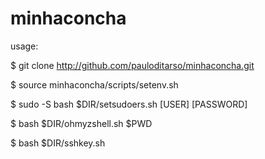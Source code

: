 # minhaconcha

usage:

$ git clone http://github.com/pauloditarso/minhaconcha.git

$ source minhaconcha/scripts/setenv.sh

$ sudo -S bash $DIR/setsudoers.sh [USER] [PASSWORD]

$ bash $DIR/ohmyzshell.sh $PWD

$ bash $DIR/sshkey.sh
